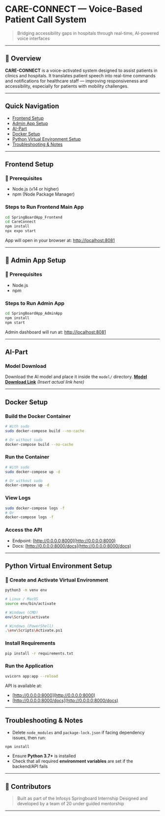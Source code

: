 # CARE-CONNECT — Voice-Based Patient Call System  
> Bridging accessibility gaps in hospitals through real-time, AI-powered voice interfaces

---

## 📌 Overview

**CARE-CONNECT** is a voice-activated system designed to assist patients in clinics and hospitals. It translates patient speech into real-time commands and notifications for healthcare staff — improving responsiveness and accessibility, especially for patients with mobility challenges.

---

## Quick Navigation

- [Frontend Setup](#frontend-setup)
- [Admin App Setup](#admin-app-setup)
- [AI-Part](#ai-part)
- [Docker Setup](#docker-setup)
- [Python Virtual Environment Setup](#python-virtual-environment-setup)
- [Troubleshooting & Notes](#troubleshooting--notes)

---

##  Frontend Setup

### 🔧 Prerequisites
- Node.js (v14 or higher)
- npm (Node Package Manager)

###  Steps to Run Frontend Main App

```bash
cd SpringBoardApp_Frontend
cd CareConnect
npm install
npx expo start
````

App will open in your browser at: [http://localhost:8081](http://localhost:8081)

---

## 🧩 Admin App Setup

### 🔧 Prerequisites

* Node.js
* npm

###  Steps to Run Admin App

```bash
cd SpringBoardApp_AdminApp
npm install
npm start
```

Admin dashboard will run at: [http://localhost:8081](http://localhost:8081)

---

##  AI-Part

###  Model Download

Download the AI model and place it inside the `model/` directory.
**[Model Download Link](#)** *(Insert actual link here)*

---

##  Docker Setup

###  Build the Docker Container

```bash
# With sudo
sudo docker-compose build --no-cache

# Or without sudo
docker-compose build --no-cache
```

###  Run the Container

```bash
# With sudo
sudo docker-compose up -d

# Or without sudo
docker-compose up -d
```

###  View Logs

```bash
sudo docker-compose logs -f
# Or
docker-compose logs -f
```

###  Access the API

* Endpoint: [http://0.0.0.0:8000](http://0.0.0.0:8000)
* Docs: [http://0.0.0.0:8000/docs](http://0.0.0.0:8000/docs)

---

##  Python Virtual Environment Setup

### 🔧 Create and Activate Virtual Environment

```bash
python3 -m venv env

# Linux / MacOS
source env/bin/activate

# Windows (CMD)
env\Scripts\activate

# Windows (PowerShell)
.\env\Scripts\Activate.ps1
```

###  Install Requirements

```bash
pip install -r requirements.txt
```

###  Run the Application

```bash
uvicorn app:app --reload
```

API is available at:

* [http://0.0.0.0:8000](http://0.0.0.0:8000)
* [http://0.0.0.0:8000/docs](http://0.0.0.0:8000/docs)

---

##  Troubleshooting & Notes

* Delete `node_modules` and `package-lock.json` if facing dependency issues, then run:

```bash
npm install
```

* Ensure **Python 3.7+** is installed
* Check that all required **environment variables** are set if the backend/API fails

---

## 🙌 Contributors

> Built as part of the Infosys Springboard Internship
> Designed and developed by a team of 20 under guided mentorship

---

